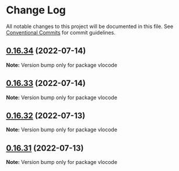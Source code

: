 # Change Log

All notable changes to this project will be documented in this file.
See [Conventional Commits](https://conventionalcommits.org) for commit guidelines.

## [0.16.34](https://github.com/codeneos/vlocode/compare/v0.16.33...v0.16.34) (2022-07-14)

**Note:** Version bump only for package vlocode

## [0.16.33](https://github.com/codeneos/vlocode/compare/v0.16.32...v0.16.33) (2022-07-14)

**Note:** Version bump only for package vlocode

## [0.16.32](https://github.com/codeneos/vlocode/compare/v0.16.31...v0.16.32) (2022-07-13)

**Note:** Version bump only for package vlocode

## [0.16.31](https://github.com/codeneos/vlocode/compare/v0.16.21...v0.16.31) (2022-07-13)

**Note:** Version bump only for package vlocode

